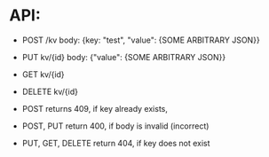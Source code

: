 # API:
 - POST /kv body: {key: "test", "value": {SOME ARBITRARY JSON}} 
 - PUT kv/{id} body: {"value": {SOME ARBITRARY JSON}}
 - GET kv/{id} 
 - DELETE kv/{id}
 
 

 - POST  returns 409, if key already exists, 
 - POST, PUT return 400, if body is invalid (incorrect)
 - PUT, GET, DELETE return 404, if key does not exist
